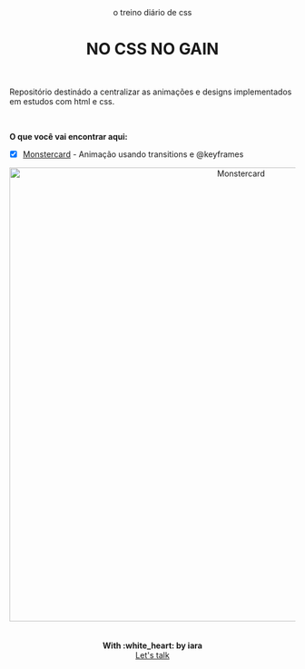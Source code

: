 
<div align="center">
  <span>o treino diário de css</span>
  <h1>NO CSS NO GAIN</h1>
</div> 

<br/>

Repositório destinádo a centralizar as animações e designs implementados em estudos com html e css.


<br/>

**O que você vai encontrar aqui:**


- [x] [Monstercard](./monstercard) - Animação usando transitions e @keyframes <br/>


<div align="center">
    <img src="./.github/monstercard.gif" alt="Monstercard" width="800" >
</div>

<br/>
<br/>
<div align='center'>
  <strong>With :white_heart: by iara</strong>
  <br/>
  <a href="https://www.linkedin.com/in/iara/">Let's talk</a>
</div>
